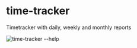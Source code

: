 # time-tracker
Timetracker with daily, weekly and monthly reports

![`time-tracker --help`](img/help.png)
